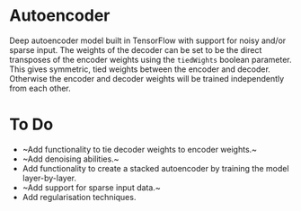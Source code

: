 # Autoencoder

Deep autoencoder model built in TensorFlow with support for noisy and/or sparse input. The weights of the decoder can be set to be the direct transposes of the encoder weights using the `tiedWights` boolean parameter. This gives symmetric, tied weights between the encoder and decoder. Otherwise the encoder and decoder weights will be trained independently from each other.

# To Do

- ~Add functionality to tie decoder weights to encoder weights.~
- ~Add denoising abilities.~
- Add functionality to create a stacked autoencoder by training the model layer-by-layer.
- ~Add support for sparse input data.~
- Add regularisation techniques.
